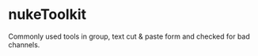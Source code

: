 nukeToolkit
===========

Commonly used tools in group, text cut &amp; paste form and checked for bad channels.
